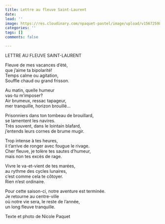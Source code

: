 ```yaml
---
title: Lettre au fleuve Saint-Laurent
date: 
lead: ''
image: https://res.cloudinary.com/npaquet-pastel/image/upload/v1567259859/13305187_1737074609895112_3847072494800027515_o_xp8u8j.jpg
categories: ''
tags: []
comments: false

---
```

LETTRE AU FLEUVE SAINT-LAURENT

Fleuve de mes vacances d’été,   
que j’aime ta bipolarité!  
Temps calme ou agitation,  
Souffle chaud ou grand frisson.

Au matin, quelle humeur  
vas-tu m’imposer?  
Air brumeux, ressac tapageur,  
mer tranquille, horizon brouillé...

Prisonniers dans ton tombeau de brouillard,   
se lamentent les navires.  
Très souvent, dans le lointain blafard,  
j’entends leurs cornes de brume mugir.

Trop intense à tes heures,   
il t’arrive de ronger avec fougue le rivage.  
Cher fleuve, je tolère tes sautes d’humeur,  
mais non tes excès de rage.

Vivre le va-et-vient de tes marées,   
au rythme des cycles lunaires,   
c’est comme cela te côtoyer.  
Rien n’est ordinaire.

Pour cette saison-ci, notre aventure est terminée.   
Je retourne au centre-ville  
où notre vie sera, le reste de l’année,   
un long fleuve tranquille.

Texte et photo de Nicole Paquet